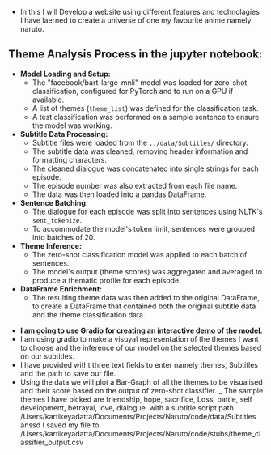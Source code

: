 - In this I will Develop a website using different features and technolagies I have laerned to create a universe of one my favourite anime namely naruto.

## Theme Analysis Process in the jupyter notebook:

* **Model Loading and Setup:**
    * The "facebook/bart-large-mnli" model was loaded for zero-shot classification, configured for PyTorch and to run on a GPU if available.
    * A list of themes (`theme_list`) was defined for the classification task.
    * A test classification was performed on a sample sentence to ensure the model was working.
* **Subtitle Data Processing:**
    * Subtitle files were loaded from the `../data/Subtitles/` directory.
    * The subtitle data was cleaned, removing header information and formatting characters.
    * The cleaned dialogue was concatenated into single strings for each episode.
    * The episode number was also extracted from each file name.
    * The data was then loaded into a pandas DataFrame.
* **Sentence Batching:**
    * The dialogue for each episode was split into sentences using NLTK's `sent_tokenize`.
    * To accommodate the model's token limit, sentences were grouped into batches of 20.
* **Theme Inference:**
    * The zero-shot classification model was applied to each batch of sentences.
    * The model's output (theme scores) was aggregated and averaged to produce a thematic profile for each episode.
* **DataFrame Enrichment:**
    * The resulting theme data was then added to the original DataFrame, to create a DataFrame that contained both the original subtitle data and the theme classification data.


- **I am going to use Gradio for creating an interactive demo of the model.**
- I am using gradio to make a visuyal representation of the themes I want to choose and the inference of our model on the selected themes based on our subtitles. 
- I have provided witht three text fields to enter namely themes, Subtitles and the path to save our file.
- Using the data we will plot a Bar-Graph of all the themes to be visualised and their score based on the output of zero-shot classifier. 
_ The sample themes I have picked are friendship, hope, sacrifice, Loss, battle, self development, betrayal, love, dialogue. with a subtitle script path /Users/kartikeyadatta/Documents/Projects/Naruto/code/data/Subtitles anssd I saved my file to /Users/kartikeyadatta/Documents/Projects/Naruto/code/stubs/theme_classifier_output.csv
